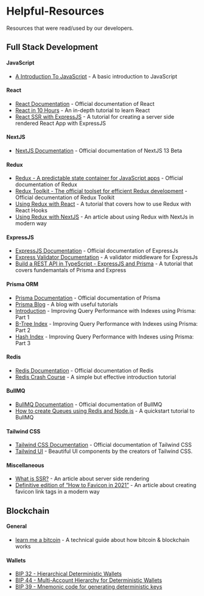 # Helpful-Resources
Resources that were read/used by our developers.

## Full Stack Development

#### JavaScript
- [A Introduction To JavaScript] - A basic introduction to JavaScript

#### React
- [React Documentation] - Official documentation of React
- [React in 10 Hours] - An in-depth tutorial to learn React
- [React SSR with ExpressJS] - A tutorial for creating a server side rendered React App with ExpressJS

#### NextJS
- [NextJS Documentation] - Official documentation of NextJS 13 Beta

#### Redux
- [Redux - A predictable state container for JavaScript apps] - Official documentation of Redux
- [Redux Toolkit - The official toolset for efficient Redux development] - Official decumentation of Redux Toolkit
- [Using Redux with React] - A tutorial that covers how to use Redux with React Hooks
- [Using Redux with NextJS] - An article about using Redux with NextJs in modern way

#### ExpressJS
- [ExpressJS Documentation] - Official documentation of ExpressJs
- [Express Validator Documentation] - A validator middleware for ExpressJs
- [Build a REST API in TypeScript - ExpressJS and Prisma] - A tutorial that covers fundemantals of Prisma and Express

#### Prisma ORM
- [Prisma Documentation] - Official documentation of Prisma
- [Prisma Blog] - A blog with useful tutorials
- [Introduction] - Improving Query Performance with Indexes using Prisma: Part 1
- [B-Tree Index] - Improving Query Performance with Indexes using Prisma: Part 2
- [Hash Index] - Improving Query Performance with Indexes using Prisma: Part 3

#### Redis
- [Redis Documentation] - Official documentation of Redis
- [Redis Crash Course] - A simple but effective introduction tutorial

#### BullMQ
- [BullMQ Documentation] - Official documentation of BullMQ
- [How to create Queues using Redis and Node.js] - A quickstart tutorial to BullMQ

#### Tailwind CSS
- [Tailwind CSS Documentation] - Official documentation of Tailwind CSS
- [Tailwind UI] - Beautiful UI components by the creators of Tailwind CSS.

#### Miscellaneous
- [What is SSR?] - An article about server side rendering
- [Definitive edition of “How to Favicon in 2021”] - An article about creating favicon link tags in a modern way


## Blockchain

#### General
- [learn me a bitcoin] - A technical guide about how bitcoin & blockchain works

#### Wallets
- [BIP 32 - Hierarchical Deterministic Wallets]
- [BIP 44 - Multi-Account Hierarchy for Deterministic Wallets]
- [BIP 39 - Mnemonic code for generating deterministic keys]


[//]: #
  [A Introduction To JavaScript]: <https://developer.mozilla.org/en-US/docs/Web/JavaScript/A_re-introduction_to_JavaScript>
  
  [React Documentation]: <https://beta.reactjs.org/learn>
  [React in 10 Hours]: <https://www.youtube.com/watch?v=4UZrsTqkcW4>
  [React SSR with ExpressJS]: <https://www.youtube.com/playlist?list=PLMhLdUN2ZKJ2f-QDFBP1iphsmPd81MQOO>
  
  [NextJS Documentation]: <https://beta.nextjs.org/docs>
  
  [Redux - A predictable state container for JavaScript apps]: <https://redux.js.org/introduction/getting-started>
  [Redux Toolkit - The official toolset for efficient Redux development]: <https://redux-toolkit.js.org/introduction/getting-started>
  [Using Redux with React]: <https://www.youtube.com/watch?v=9jULHSe41ls>
  [Using Redux with NextJS]: <https://blog.logrocket.com/use-redux-next-js/>
  
  [ExpressJS Documentation]: <https://expressjs.com/>
  [Express Validator Documentation]: <https://express-validator.github.io/docs/>
  [Build a REST API in TypeScript - ExpressJS and Prisma]: <https://www.youtube.com/watch?v=PM58NEMJgMw>
  
  [Prisma Documentation]: <https://www.prisma.io/docs/getting-started/quickstart>
  [Prisma Blog]: <https://www.prisma.io/blog>
  
  [Introduction]: <https://www.prisma.io/blog/improving-query-performance-using-indexes-1-zuLNZwBkuL>
  [B-Tree Index]: <https://www.prisma.io/blog/improving-query-performance-using-indexes-2-MyoiJNMFTsfq>
  [Hash Index]: <https://www.prisma.io/blog/improving-query-performance-using-indexes-3-kduk351qv1>
  
  [Redis Documentation]: <https://redis.io/docs/about/>
  [Redis Crash Course]: <https://www.youtube.com/watch?v=jgpVdJB2sKQ>
  
  [BullMQ Documentation]: <https://docs.bullmq.io/>
  [How to create Queues using Redis and Node.js]: <https://www.youtube.com/watch?v=b7DJEAJZsG0>
  
  [Tailwind CSS Documentation]: <https://tailwindcss.com/docs>
  [Tailwind UI]: <https://tailwindui.com/components/preview>
  
  [What is SSR?]: <https://www.freecodecamp.org/news/what-exactly-is-client-side-rendering-and-hows-it-different-from-server-side-rendering-bd5c786b340d/>
  [Definitive edition of “How to Favicon in 2021”]: <https://medium.com/web-dev-survey-from-kyoto/favicon-nightmare-how-to-maintain-sanity-7628bfc39918>
  
  [learn me a bitcoin]: <https://learnmeabitcoin.com/technical/>
  [BIP 32 - Hierarchical Deterministic Wallets]: <https://github.com/bitcoin/bips/blob/master/bip-0032.mediawiki>
  [BIP 44 - Multi-Account Hierarchy for Deterministic Wallets]: <https://github.com/bitcoin/bips/blob/master/bip-0044.mediawiki>
  [BIP 39 - Mnemonic code for generating deterministic keys]: <https://github.com/bitcoin/bips/blob/master/bip-0039.mediawiki>
